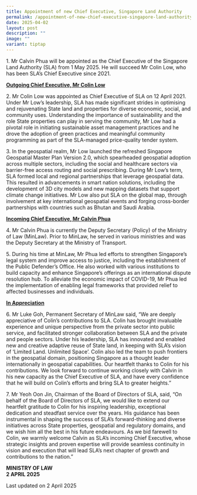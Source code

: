 ```yaml
---
title: Appointment of new Chief Executive, Singapore Land Authority
permalink: /appointment-of-new-chief-executive-singapore-land-authority/
date: 2025-04-02
layout: post
description: ""
image: ""
variant: tiptap
---
```

<p>1. Mr Calvin Phua will be appointed as the Chief Executive of the
Singapore Land Authority (SLA) from 1 May 2025. He will succeed Mr Colin
Low, who has been SLA’s Chief Executive since 2021.
<br>
</p>
<p><strong><u>Outgoing Chief Executive, Mr Colin Low</u></strong>
</p>
<p>2. Mr Colin Low was appointed as Chief Executive of SLA on 12 April 2021.
Under Mr Low’s leadership, SLA has made significant strides in optimising
and rejuvenating State land and properties for diverse economic, social,
and community uses. Understanding the importance of sustainability and
the role State properties can play in serving the community, Mr Low had
a pivotal role in initiating sustainable asset management practices and
he drove the adoption of green practices and meaningful community programming
as part of the SLA-managed price-quality tender system.
<br>
</p>
<p>3. In the geospatial realm, Mr Low launched the refreshed Singapore Geospatial
Master Plan Version 2.0, which spearheaded geospatial adoption across multiple
sectors, including the social and healthcare sectors via barrier-free access
routing and social prescribing. During Mr Low’s term, SLA formed local
and regional partnerships that leverage geospatial data. This resulted
in advancements in smart nation solutions, including the development of
3D city models and new mapping datasets that support climate change initiatives.
Mr Low also put SLA on the global map, through involvement at key international
geospatial events and forging cross-border partnerships with countries
such as Bhutan and Saudi Arabia.
<br>
</p>
<p><strong><u>Incoming Chief Executive, Mr Calvin Phua</u></strong>
</p>
<p>4. Mr Calvin Phua is currently the Deputy Secretary (Policy) of the Ministry
of Law (MinLaw). Prior to MinLaw, he served in various ministries and was
the Deputy Secretary at the Ministry of Transport.
<br>
</p>
<p>5. During his time at MinLaw, Mr Phua led efforts to strengthen Singapore’s
legal system and improve access to justice, including the establishment
of the Public Defender’s Office. He also worked with various institutions
to build capacity and enhance Singapore’s offerings as an international
dispute resolution hub. To alleviate the economic impact of COVID-19, Mr
Phua led the implementation of enabling legal frameworks that provided
relief to affected businesses and individuals.
<br>
</p>
<p><strong><u>In Appreciation</u></strong>
</p>
<p>6. Mr Luke Goh, Permanent Secretary of MinLaw said, “We are deeply appreciative
of Colin’s contributions to SLA. Colin has brought invaluable experience
and unique perspective from the private sector into public service, and
facilitated stronger collaboration between SLA and the private and people
sectors. Under his leadership, SLA has innovated and enabled new and creative
adaptive reuse of State land, in keeping with SLA’s vision of ‘Limited
Land. Unlimited Space’. Colin also led the team to push frontiers in the
geospatial domain, positioning Singapore as a thought leader internationally
in geospatial capabilities. Our heartfelt thanks to Colin for his contributions.
We look forward to continue working closely with Calvin in his new capacity
as the Chief Executive of SLA, and have every confidence that he will build
on Colin’s efforts and bring SLA to greater heights.”
<br>
</p>
<p>7. Mr Yeoh Oon Jin, Chairman of the Board of Directors of SLA, said, “On
behalf of the Board of Directors of SLA, we would like to extend our heartfelt
gratitude to Colin for his inspiring leadership, exceptional dedication
and steadfast service over the years. His guidance has been instrumental
in shaping the success of SLA’s forward-thinking and diverse initiatives
across State properties, geospatial and regulatory domains, and we wish
him all the best in his future endeavours. As we bid farewell to Colin,
we warmly welcome Calvin as SLA’s incoming Chief Executive, whose strategic
insights and proven expertise will provide seamless continuity in vision
and execution that will lead SLA’s next chapter of growth and contributions
to the nation.”</p>
<p></p>
<p><strong>MINISTRY OF LAW</strong>
<br><strong>2 APRIL 2025</strong>
</p>
<p class="right-side-updated">Last updated on 2 April 2025</p>
